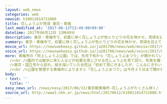 ```yaml
---
layout: web_news
categories: web
newsid: k10011014731000
title: 花しょうぶが見頃 東京・青梅
last_modified_at: '2017-06-12T13:49:00+09:00'
datetime: 2017年06月12日 13時49分
description: 東京・青梅市で、初夏に咲く花しょうぶが色とりどりの花を咲かせ、見頃を迎えています。
summary: 東京・青梅市で、初夏に咲く花しょうぶが色とりどりの花を咲かせ、見頃を迎えています。
movie_url: https://newswebeasy.github.io/ja201706/news/web/movie/2017/06/13/k10011014731000.mp4
voice_url: https://newswebeasy.github.io/ja201706/news/web/voice/2017/06/13/k10011014731000.mp3
more: 青梅市の「吹上しょうぶ公園」では、先月下旬から「花しょうぶまつり」が開かれています。<br /><br />広さが５０００平方メートルある公園の敷地にはおよそ２４０種類、３２００株の花しょうぶが植えられています。ことしは先月末ごろから咲き始め、紫や白、それに黄色など色とりどりの花を咲かせ見頃を迎えています。<br
  /><br />園内では散歩に来た人などが初夏を感じさせる花しょうぶを見て回り、写真を撮ったり絵を描いたり思い思いの時間を過ごしていました。<br /><br
  />東京・国立市から訪れ、絵を描いていた女性は「初めて見にきましたが、こんなにきれいだとは思いませんでした。この美しさを絵で表現するのは難しいです」と話していました。<br
  /><br />公園を管理する青梅市によりますと「花しょうぶまつり」は今月２５日まで開かれ、その頃まで花の見頃を楽しめるということです。
body:
- text: ''
  title: ''
easy_news_url: /news/easy/2017/06/13/東京都青梅市-花しょうぶがたくさん咲く/
source_url: http://www3.nhk.or.jp/news/html/20170612/k10011014731000.html
...
```

